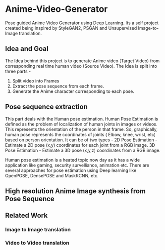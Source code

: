 # Anime-Video-Generator
Pose guided Anime Video Generator using Deep Learning. Its a self project created being inspired by StyleGAN2, PSGAN and Unsupervised Image-to-Image translation.

## Idea and Goal

The Idea behind this project is to generate Anime video (Target Video) from corresponding real time human video (Source Video). 
The Idea is split into three parts - 
  1. Split video into Frames
  2. Extract the pose sequence from each frame.
  3. Generate the Anime character corresponding to each pose.
 

## Pose sequence extraction

This part deals with the Human pose estimation. Human Pose Estimation is defined as the problem of localization of human joints in images or videos. This represents the orientation of the person in that frame. So, graphically, human pose represents the coordinates of joints ( Elbow, knee, wrist, etc) based on person orientation. 
It can be of two types - 
    2D Pose Estimation - Estimate a 2D pose (x,y) coordinates for each joint from a RGB image.
    3D Pose Estimation - Estimate a 3D pose (x,y,z) coordinates from a RGB image.

Human pose estimation is a heated topic now day as it has a wide application like gaming, security survelliance, animation etc. There are several approaches for pose estimation using Deep learning like OpenPOSE, DensePOSE and MaskRCNN, etc.      


## High resolution Anime Image synthesis from Pose Sequence


## Related Work

### Image to Image translation


### Video to Video translation
